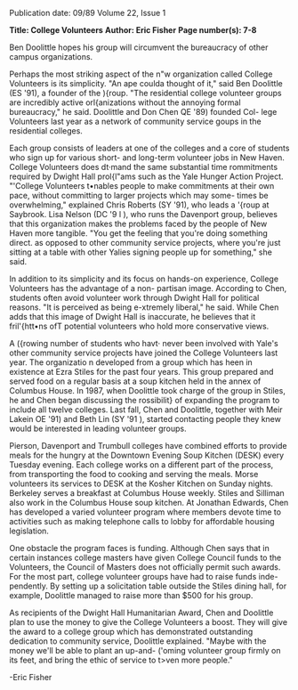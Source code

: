 Publication date: 09/89
Volume 22, Issue 1

**Title: College Volunteers**
**Author: Eric Fisher**
**Page number(s): 7-8**

Ben Doolittle hopes his group will circumvent the bureaucracy of other campus 
organizations. 

Perhaps the most striking aspect of the 
n"w organization 
called College 
Volunteers is its simplicity. "An ape 
coulda thought of it," 
said 
Ben 
Doolittle (ES '91), a founder of the 
){roup. 
"The residential 
college 
volunteer groups are incredibly active 
orl{anizations without the annoying 
formal bureaucracy," he said. Doolittle 
and Don Chen QE '89) founded Col-
lege Volunteers last year as a network 
of community service goups in the 
residential colleges. 


Each group 
consists of leaders at one of the colleges 
and a core of students who sign up for 
various short- and long-term volunteer 
jobs in New Haven. 
College Volunteers does 
dt·mand the same substantial time 
rommitments required by Dwight Hall 
prol{l"ams such as the Yale Hunger 
Action Project. "'College Volunteers 
t•nables people to make commitments 
at their own pace, without committing 
to larger projects which may some-
times be overwhelming," explained 
Chris Roberts (SY '91), who leads a 
'{roup at Saybrook. Lisa Nelson (DC 
'9 l ), who runs the Davenport group, 
believes that this organization makes 
the problems faced by the people of 
New Haven more tangible. "You get 
the feeling that you're doing something 
direct. as opposed to other community 
service projects, where you're just 
sitting at a table with other Yalies 
signing people up for something," she 
said. 


In addition to its simplicity and its 
focus on hands-on experience, College 
Volunteers has the advantage of a non-
partisan image. According to Chen, 
students often avoid volunteer work 
through Dwight Hall for political 
reasons. "It is perceived as being 
e-xtremely liberal," he said. While 
Chen adds that this image of Dwight 
Hall is inaccurate, he believes that it 
fril'{htt•ns ofT potential volunteers who 
hold more conservative views. 


A ({rowing number of students who 
havt· never been involved with Yale's 
other community service projects have 
joined the College Volunteers 
last 
year. 
The organizatio n 
developed from a group which has 
heen in existence at Ezra Stiles for the 
past four years. This group prepared 
and served food on a regular basis at a 
soup kitchen held in the annex of 
Columbus House. In 1987, when 
Doolittle took charge of the group in 
Stiles, he and Chen began discussing the 
rossibilit} of expanding the program 
to include all twelve colleges. Last fall, 
Chen and Doolittle, together with 
Meir Lakein OE '91) and Beth Lin (SY 
'91 ), started contacting people they 
knew would be interested in leading 
volunteer groups. 


Pierson, Davenport and Trumbull 
colleges have combined efforts to 
provide meals for the hungry at the 
Downtown 
Evening Soup Kitchen 
(DESK) every Tuesday evening. Each 
college works on a different part of the 
process, from transporting the food to 
cooking and serving the meals. Morse 
volunteers its services to DESK at the 
Kosher Kitchen on Sunday nights. 
Berkeley 
serves 
a 
breakfast at 
Columbus House weekly. Stiles and 
Silliman also work in the Columbus 
House soup kitchen. At Jonathan 
Edwards, Chen has developed a varied 
volunteer program where members 
devote time to activities such as 
making telephone calls to lobby for 
affordable housing legislation. 


One obstacle the program faces is 
funding. Although Chen says that in 
certain instances college masters have 
given College Council funds to the 
Volunteers, the Council of Masters 
does not officially permit such awards. 
For the most part, college volunteer 
groups have had to raise funds inde-
pendently. By setting up a solicitation 
table outside the Stiles dining hall, for 
example, Doolittle managed to raise 
more than $500 for his group. 


As recipients of the Dwight Hall 
Humanitarian Award, 
Chen and 
Doolittle plan to use the money to give 
the College Volunteers a boost. They 
will give the award to a college group 
which has demonstrated outstanding 
dedication 
to community service, 
Doolittle explained. "Maybe with the 
money we'll be able to plant an up-and-
('oming volunteer group firmly on its 
feet, and bring the ethic of service to 
t>ven more people." 


-Eric Fisher